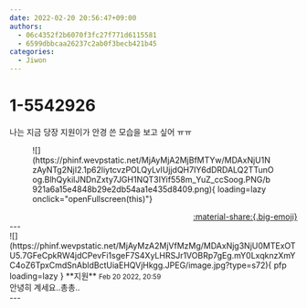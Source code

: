 ```yaml
---
date: 2022-02-20 20:56:47+09:00
authors:
  - 06c4352f2b6070f3fc27f771d6115581
  - 6599dbbcaa26237c2ab0f3becb421b45
categories:
  - Jiwon
---
```


# 1-5542926

<div class="post-container" markdown="1">
<div class="content-container md-sidebar__scrollwrap" markdown="1">

나는 지금 당장 지원이가 안경 쓴 모습을 보고 싶어 ㅠㅠ
<figure markdown="1">
![](https://phinf.wevpstatic.net/MjAyMjA2MjBfMTYw/MDAxNjU1NzAyNTg2NjI2.1p62liytcvzPOLQyLvIUjjdQH7IY6dDRDALQ2TTunOog.BlhQykilJNDnZxty7JGH1NQT3IYif558m_YuZ_ccSoog.PNG/b921a6a15e4848b29e2db54aa1e435d8409.png){ loading=lazy onclick="openFullscreen(this)"}
</figure>


</div>
</div>

<div style="text-align: right;" markdown="1">
<a href="https://weverse.io/fromis9/fanpost/1-5542926" style="text-align: right;">:material-share:{.big-emoji}</a>
</div>
---

<div class="comments-container md-sidebar__scrollwrap" markdown="1">
<div class="comment" markdown="1">
<div class='id-container' markdown="1">
![](https://phinf.wevpstatic.net/MjAyMzA2MjVfMzMg/MDAxNjg3NjU0MTExOTU5.7GFeCpkRW4jdCPevFi1sgeF7S4XyLHRSJr1VOBRp7gEg.mY0LxqknzXmYC4oZ6TpxCmdSnAbldBctUiaEHQVjHkgg.JPEG/image.jpg?type=s72){ pfp loading=lazy }
**<span class="artist">지원</span>** <small>Feb 20 2022, 20:59</small><br>
</div>
<div class='comment-body' markdown="1">
안녕히 계세요..총총..
</div>
</div>
</div>
---
